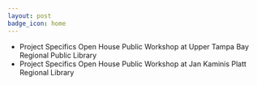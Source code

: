 ```yaml
---
layout: post
badge_icon: home
---
```


* Project Specifics Open House Public Workshop at Upper Tampa Bay Regional Public Library
* Project Specifics Open House Public Workshop at Jan Kaminis Platt Regional Library 
